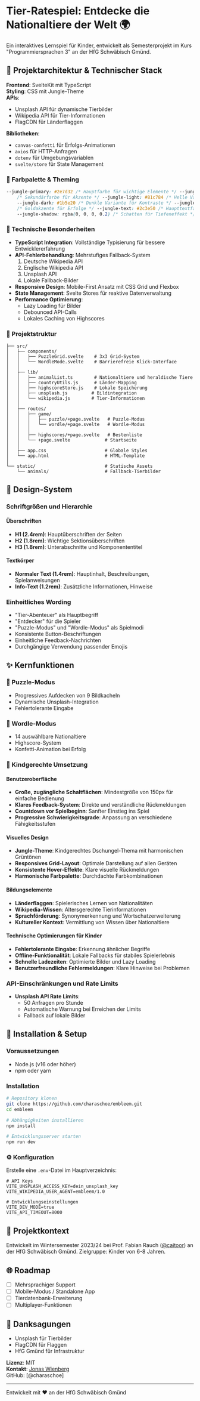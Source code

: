 # Tier-Ratespiel: Entdecke die Nationaltiere der Welt 🌍

Ein interaktives Lernspiel für Kinder, entwickelt als Semesterprojekt im Kurs "Programmiersprachen 3" an der HfG Schwäbisch Gmünd.

## 📁 Projektarchitektur & Technischer Stack

**Frontend**: SvelteKit mit TypeScript  
**Styling**: CSS mit Jungle-Theme  
**APIs**:

- Unsplash API für dynamische Tierbilder
- Wikipedia API für Tier-Informationen
- FlagCDN für Länderflaggen

**Bibliotheken**:

- `canvas-confetti` für Erfolgs-Animationen
- `axios` für HTTP-Anfragen
- `dotenv` für Umgebungsvariablen
- `svelte/store` für State Management

### 🎨 Farbpalette & Theming

```css
--jungle-primary: #2e7d32 /* Hauptfarbe für wichtige Elemente */ --jungle-secondary: #4caf50
	/* Sekundärfarbe für Akzente */ --jungle-light: #81c784 /* Helle Variante für Hintergründe */
	--jungle-dark: #1b5e20 /* Dunkle Variante für Kontraste */ --jungle-accent: #ffd700
	/* Goldakzente für Erfolge */ --jungle-text: #2c3e50 /* Haupttextfarbe */
	--jungle-shadow: rgba(0, 0, 0, 0.2) /* Schatten für Tiefeneffekt */;
```

### 🔧 Technische Besonderheiten

- **TypeScript Integration**: Vollständige Typisierung für bessere Entwicklererfahrung
- **API-Fehlerbehandlung**: Mehrstufiges Fallback-System
  1. Deutsche Wikipedia API
  2. Englische Wikipedia API
  3. Unsplash API
  4. Lokale Fallback-Bilder
- **Responsive Design**: Mobile-First Ansatz mit CSS Grid und Flexbox
- **State Management**: Svelte Stores für reaktive Datenverwaltung
- **Performance Optimierung**:
  - Lazy Loading für Bilder
  - Debounced API-Calls
  - Lokales Caching von Highscores

### 📂 Projektstruktur

```
├── src/
│   ├── components/
│   │   ├── PuzzleGrid.svelte    # 3x3 Grid-System
│   │   └── WordleMode.svelte    # Barrierefreie Klick-Interface
│   │
│   ├── lib/
│   │   ├── animalList.ts        # Nationaltiere und heraldische Tiere
│   │   ├── countryUtils.js      # Länder-Mapping
│   │   ├── highscoreStore.js    # Lokale Speicherung
│   │   ├── unsplash.js         # Bildintegration
│   │   └── wikipedia.js        # Tier-Informationen
│   │
│   ├── routes/
│   │   ├── game/
│   │   │   ├── puzzle/+page.svelte   # Puzzle-Modus
│   │   │   └── wordle/+page.svelte   # Wordle-Modus
│   │   │
│   │   ├── highscores/+page.svelte   # Bestenliste
│   │   └── +page.svelte             # Startseite
│   │
│   ├── app.css                      # Globale Styles
│   └── app.html                     # HTML-Template
│
└── static/                          # Statische Assets
    └── animals/                     # Fallback-Tierbilder
```

## 🎨 Design-System

### Schriftgrößen und Hierarchie

#### Überschriften

- **H1 (2.4rem)**: Hauptüberschriften der Seiten
- **H2 (1.8rem)**: Wichtige Sektionsüberschriften
- **H3 (1.8rem)**: Unterabschnitte und Komponententitel

#### Textkörper

- **Normaler Text (1.4rem)**: Hauptinhalt, Beschreibungen, Spielanweisungen
- **Info-Text (1.2rem)**: Zusätzliche Informationen, Hinweise

### Einheitliches Wording

- "Tier-Abenteuer" als Hauptbegriff
- "Entdecker" für die Spieler
- "Puzzle-Modus" und "Wordle-Modus" als Spielmodi
- Konsistente Button-Beschriftungen
- Einheitliche Feedback-Nachrichten
- Durchgängige Verwendung passender Emojis

## ✨ Kernfunktionen

### 🧩 Puzzle-Modus

- Progressives Aufdecken von 9 Bildkacheln
- Dynamische Unsplash-Integration
- Fehlertolerante Eingabe

### 🎯 Wordle-Modus

- 14 auswählbare Nationaltiere
- Highscore-System
- Konfetti-Animation bei Erfolg

### 👶 Kindgerechte Umsetzung

#### Benutzeroberfläche

- **Große, zugängliche Schaltflächen**: Mindestgröße von 150px für einfache Bedienung
- **Klares Feedback-System**: Direkte und verständliche Rückmeldungen
- **Countdown vor Spielbeginn**: Sanfter Einstieg ins Spiel
- **Progressive Schwierigkeitsgrade**: Anpassung an verschiedene Fähigkeitsstufen

#### Visuelles Design

- **Jungle-Theme**: Kindgerechtes Dschungel-Thema mit harmonischen Grüntönen
- **Responsives Grid-Layout**: Optimale Darstellung auf allen Geräten
- **Konsistente Hover-Effekte**: Klare visuelle Rückmeldungen
- **Harmonische Farbpalette**: Durchdachte Farbkombinationen

#### Bildungselemente

- **Länderflaggen**: Spielerisches Lernen von Nationalitäten
- **Wikipedia-Wissen**: Altersgerechte Tierinformationen
- **Sprachförderung**: Synonymerkennung und Wortschatzerweiterung
- **Kultureller Kontext**: Vermittlung von Wissen über Nationaltiere

#### Technische Optimierungen für Kinder

- **Fehlertolerante Eingabe**: Erkennung ähnlicher Begriffe
- **Offline-Funktionalität**: Lokale Fallbacks für stabiles Spielerlebnis
- **Schnelle Ladezeiten**: Optimierte Bilder und Lazy Loading
- **Benutzerfreundliche Fehlermeldungen**: Klare Hinweise bei Problemen

### API-Einschränkungen und Rate Limits

- **Unsplash API Rate Limits**:
  - 50 Anfragen pro Stunde
  - Automatische Warnung bei Erreichen der Limits
  - Fallback auf lokale Bilder

## 🚀 Installation & Setup

### Voraussetzungen

- Node.js (v16 oder höher)
- npm oder yarn

### Installation

```bash
# Repository klonen
git clone https://github.com/charaschoe/embleem.git
cd embleem

# Abhängigkeiten installieren
npm install

# Entwicklungsserver starten
npm run dev
```

### ⚙️ Konfiguration

Erstelle eine `.env`-Datei im Hauptverzeichnis:

```env
# API Keys
VITE_UNSPLASH_ACCESS_KEY=dein_unsplash_key
VITE_WIKIPEDIA_USER_AGENT=embleem/1.0

# Entwicklungseinstellungen
VITE_DEV_MODE=true
VITE_API_TIMEOUT=8000
```

## 📜 Projektkontext

Entwickelt im Wintersemester 2023/24 bei Prof. Fabian Rauch ([@caitoor](https://github.com/caitoor)) an der HfG Schwäbisch Gmünd. Zielgruppe: Kinder von 6-8 Jahren.

## 🌐 Roadmap

- [ ] Mehrsprachiger Support
- [ ] Mobile-Modus / Standalone App
- [ ] Tierdatenbank-Erweiterung
- [ ] Multiplayer-Funktionen

## 🙏 Danksagungen

- Unsplash für Tierbilder
- FlagCDN für Flaggen
- HfG Gmünd für Infrastruktur

**Lizenz**: MIT  
**Kontakt**: [Jonas Wienberg](mailto:jonas.wienberg@hfg-gmuend.de)  
GitHub: [@charaschoe]

---

Entwickelt mit ❤️ an der HfG Schwäbisch Gmünd
